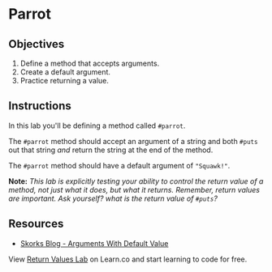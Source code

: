 # Parrot

## Objectives
1. Define a method that accepts arguments.
2. Create a default argument.
3. Practice returning a value.

## Instructions

In this lab you'll be defining a method called `#parrot`. 

The `#parrot` method should accept an argument of a string and both `#puts` out that string *and* return the string at the end of the method. 

The `#parrot` method should have a default argument of `"Squawk!"`. 

**Note:** *This lab is explicitly testing your ability to control the return value of a method, not just what it does, but what it returns. Remember, return values are important. Ask yourself? what is the return value of `#puts`?*

## Resources
* [Skorks Blog - Arguments With Default Value](http://www.skorks.com/2009/08/method-arguments-in-ruby/)

<p class='util--hide'>View <a href='https://learn.co/lessons/parrot-ruby'>Return Values Lab</a> on Learn.co and start learning to code for free.</p>

